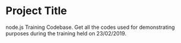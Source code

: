 # Project Title

node.js Training Codebase. Get all the codes used for demonstrating purposes during the training held on 23/02/2019.